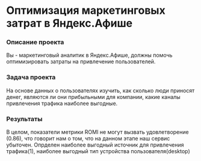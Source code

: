 # Оптимизация маркетинговых затрат в Яндекс.Афише

### Описание проекта
Вы - маркетинговый аналитик в Яндекс.Афише, должны помочь оптимизировать затраты на привлечение пользователей.

### Задача проекта
На основе данных о пользователях изучить, как сколько люди приносят денег, являются ли они прибыльными для компании, какие каналы привлечения трафика наиболее выгодные.

### Результаты
В целом, показатели метрики ROMI не могут вызвать удовлетворение (0.86), что говорит нам о том, что на данном этапе наш сервис убыточен.
Опрделен наиболее выгодный источник для привлечения трафика(1), наиболее выгодный тип устройства пользователя(desktop)
